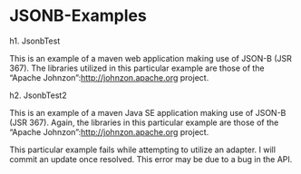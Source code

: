 # JSONB-Examples

h1. JsonbTest

This is an example of a maven web application making use of JSON-B (JSR 367).  The libraries utilized in this particular example are those of the “Apache Johnzon”:http://johnzon.apache.org project.

h2. JsonbTest2

This is an example of a maven Java SE application making use of JSON-B (JSR 367).  Again, the libraries in this particular example are those of the “Apache Johnzon”:http://johnzon.apache.org project.

This particular example fails while attempting to utilize an adapter.  I will commit an update once resolved.  This error may be due to a bug in the API.
